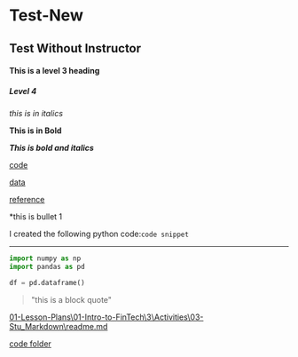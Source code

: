 # Test-New
## Test Without Instructor
#### This is a level 3 heading 
##### Level 4 

*this is in italics*

**This is in Bold**

**_This is bold and italics_**

[code](code)

[data](data)

[reference](reference)

*this is bullet 1

I created the following python  code:`code snippet`

---

```python 
import numpy as np 
import pandas as pd

df = pd.dataframe()
```

>"this is a block quote"

[01-Lesson-Plans\01-Intro-to-FinTech\3\Activities\03-Stu_Markdown\readme.md](Link)

[code folder](code)